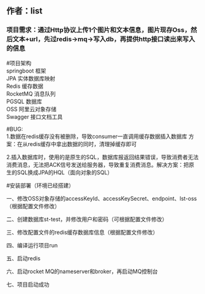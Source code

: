 ##  作者：list
### 项目需求：通过Http协议上传1个图片和文本信息，图片现存Oss，然后文本+url，先过redis->mq->写入db，再提供http接口读出来写入的信息

#项目架构  
springboot 框架  
JPA 实体数据库映射  
Redis 缓存数据  
RocketMQ 消息队列  
PGSQL 数据库  
OSS 阿里云对象存储  
Swagger 接口文档工具  

  
  #BUG:  
  1.数据在redis缓存没有被删除，导致consumer一直调用缓存数据插入数据库
  方案：在从redis缓存中拿出数据的同时，清理掉缓存即可
  
  2.插入数据库时，使用的是原生的SQL，数据库报返回结果错误，导致消费者无法消费消息，无法把ACK信号发送给服务器，导致重复消费消息。解决方案：把原生的SQL换成JPA的HQL（面向对象的SQL）
  
  #安装部署（环境已经搭建）
  
  一、修改OSS对象存储的accessKeyId、accessKeySecret、endpoint、lst-oss （根据配置文件修改） 
  
  二、创建数据库st-test，并修改用户和密码（可根据配置文件修改）
  
  三、修改配置文件的redis缓存数据库信息（根据配置文件修改）
  
  四、编译运行项目run
  
  五、启动redis
  
  六、启动rocket MQ的nameserver和broker，再启动MQ控制台
  
  七、项目启动成功